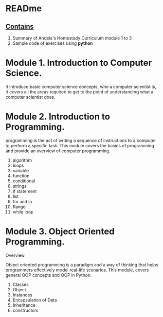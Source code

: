 <h1>READme</h1>

<u><h2>**Contains**</h2></u> 

1. Summary of Andela's Homestudy Curriculum module 1 to 3
2. Sample code of exercises using **python**


# Module 1. **Introduction to Computer Science.**
	
It introduce basic computer science concepts, who a computer scientist is, It covers all the areas required to get to the point of understanding what a computer scientist does.

# Module 2. **Introduction to Programming.**

programming is the act of writing a sequence of instructions to a computer to perform a specific task. This module covers the basics of programming and provide an overview of computer programming.
<ol>
<li>algorithm</li>
<li>loops</li>
<li>variable</li>
<li>function</li>
<li>conditional</li>
<li>strings</li>
<li>if statement</li>
<li>list</li>
<li>for and in</li>
<li>Range</li>
<li>while loop</li>
</ol>	

# Module 3. **Object Oriented Programming.**


Overview

Object oriented programming is a paradigm and a way of thinking that helps programmers effectively model real-life scenarios. This module, covers general OOP concepts and OOP in Python.

<ol>
<li>Classes</li>
<li>Object</li>
<li>Instances</li>
<li>Encapsulation of Data<l/i>
<li>Inheritance</li>
<li>constructors</li>


